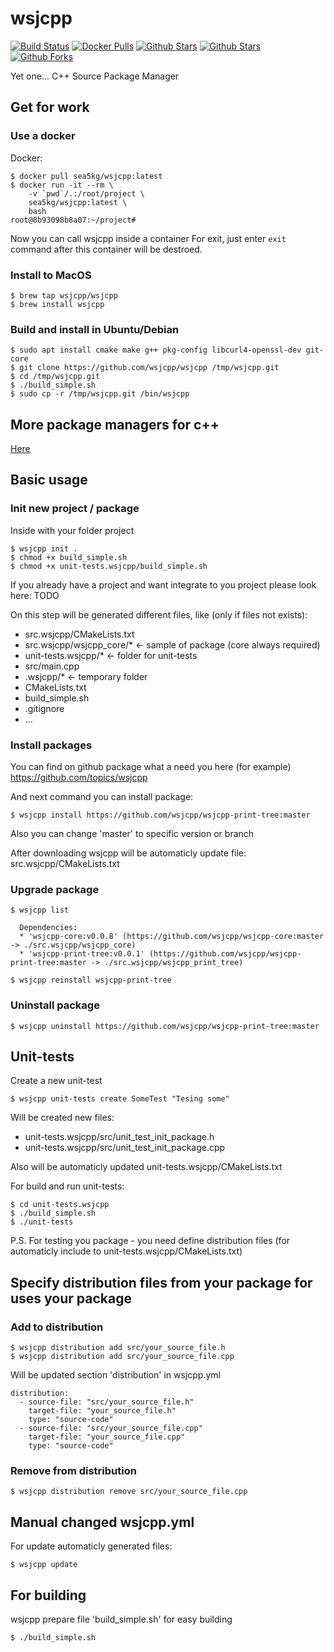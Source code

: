 # wsjcpp

[![Build Status](https://api.travis-ci.com/wsjcpp/wsjcpp.svg?branch=master)](https://travis-ci.com/wsjcpp/wsjcpp) [![Docker Pulls](https://img.shields.io/docker/pulls/sea5kg/wsjcpp.svg)](https://hub.docker.com/r/sea5kg/wsjcpp/) [![Github Stars](https://img.shields.io/github/stars/wsjcpp/wsjcpp.svg?label=github%20%E2%98%85)](https://github.com/wsjcpp/wsjcpp) [![Github Stars](https://img.shields.io/github/contributors/wsjcpp/wsjcpp.svg)](https://github.com/wsjcpp/wsjcpp) [![Github Forks](https://img.shields.io/github/forks/wsjcpp/wsjcpp.svg?label=github%20forks)](https://github.com/wsjcpp/wsjcpp/network/members)

Yet one... C++ Source Package Manager

## Get for work 

### Use a docker

Docker:
```
$ docker pull sea5kg/wsjcpp:latest
$ docker run -it --rm \
    -v `pwd`/.:/root/project \
    sea5kg/wsjcpp:latest \
    bash
root@8b93098b8a07:~/project#
```
Now you can call wsjcpp inside a container
For exit, just enter `exit` command after this container will be destroed.

### Install to MacOS

```
$ brew tap wsjcpp/wsjcpp
$ brew install wsjcpp
```

### Build and install in Ubuntu/Debian

```
$ sudo apt install cmake make g++ pkg-config libcurl4-openssl-dev git-core
$ git clone https://github.com/wsjcpp/wsjcpp /tmp/wsjcpp.git
$ cd /tmp/wsjcpp.git
$ ./build_simple.sh
$ sudo cp -r /tmp/wsjcpp.git /bin/wsjcpp
```

## More package managers for c++

[Here](https://github.com/wsjcpp/wsjcpp/blob/master/docs/PACKAGE_MANAGERS_FOR_CPP.md)

## Basic usage

### Init new project / package

Inside with your folder project
```
$ wsjcpp init .
$ chmod +x build_simple.sh
$ chmod +x unit-tests.wsjcpp/build_simple.sh
```

If you already have a project and want integrate to you project please look here: TODO

On this step will be generated different files, like (only if files not exists):

- src.wsjcpp/CMakeLists.txt
- src.wsjcpp/wsjcpp_core/* <- sample of package (core always required)
- unit-tests.wsjcpp/* <- folder for unit-tests
- src/main.cpp
- .wsjcpp/* <- temporary folder
- CMakeLists.txt
- build_simple.sh
- .gitignore
- ...

### Install packages

You can find on github package what a need you here (for example) https://github.com/topics/wsjcpp

And next command you can install package:
```
$ wsjcpp install https://github.com/wsjcpp/wsjcpp-print-tree:master
```
Also you can change 'master' to specific version or branch

After downloading wsjcpp will be automaticly update file: src.wsjcpp/CMakeLists.txt

### Upgrade package

```
$ wsjcpp list 

  Dependencies: 
  * 'wsjcpp-core:v0.0.8' (https://github.com/wsjcpp/wsjcpp-core:master -> ./src.wsjcpp/wsjcpp_core)
  * 'wsjcpp-print-tree:v0.0.1' (https://github.com/wsjcpp/wsjcpp-print-tree:master -> ./src.wsjcpp/wsjcpp_print_tree)

$ wsjcpp reinstall wsjcpp-print-tree
```

### Uninstall package

```
$ wsjcpp uninstall https://github.com/wsjcpp/wsjcpp-print-tree:master
```

## Unit-tests

Create a new unit-test
```
$ wsjcpp unit-tests create SomeTest "Tesing some"
```
Will be created new files:

- unit-tests.wsjcpp/src/unit_test_init_package.h
- unit-tests.wsjcpp/src/unit_test_init_package.cpp

Also will be automaticly updated unit-tests.wsjcpp/CMakeLists.txt

For build and run unit-tests:
```
$ cd unit-tests.wsjcpp
$ ./build_simple.sh
$ ./unit-tests
```

P.S. For testing you package - you need define distribution files (for automaticly include to unit-tests.wsjcpp/CMakeLists.txt)

## Specify distribution files from your package for uses your package

### Add to distribution
```
$ wsjcpp distribution add src/your_source_file.h
$ wsjcpp distribution add src/your_source_file.cpp
```

Will be updated section 'distribution' in wsjcpp.yml
```
distribution:
  - source-file: "src/your_source_file.h"
    target-file: "your_source_file.h"
    type: "source-code"
  - source-file: "src/your_source_file.cpp"
    target-file: "your_source_file.cpp"
    type: "source-code"
```

### Remove from distribution
```
$ wsjcpp distribution remove src/your_source_file.cpp
```

## Manual changed wsjcpp.yml

For update automaticly generated files:
```
$ wsjcpp update
```


## For building 

wsjcpp prepare file 'build_simple.sh' for easy building 
```
$ ./build_simple.sh
```